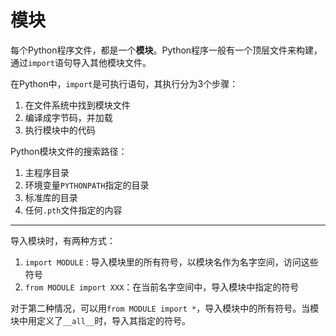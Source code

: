 # 模块

每个Python程序文件，都是一个**模块**。Python程序一般有一个顶层文件来构建，通过`import`语句导入其他模块文件。

在Python中，`import`是可执行语句，其执行分为3个步骤：

1. 在文件系统中找到模块文件
2. 编译成字节码，并加载
3. 执行模块中的代码

Python模块文件的搜索路径：

1. 主程序目录
2. 环境变量`PYTHONPATH`指定的目录
3. 标准库的目录
4. 任何`.pth`文件指定的内容

----------------------------------------

导入模块时，有两种方式：

1. `import MODULE` : 导入模块里的所有符号，以模块名作为名字空间，访问这些符号
2. `from MODULE import XXX`：在当前名字空间中，导入模块中指定的符号

对于第二种情况，可以用`from MODULE import *`，导入模块中的所有符号。当模块中用定义了`__all__`时，导入其指定的符号。

